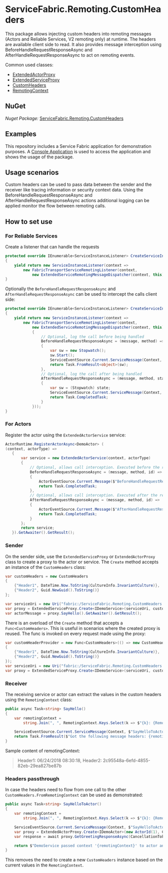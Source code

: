 # ServiceFabric.Remoting.CustomHeaders

This package allows injecting custom headers into remoting messages (Actors and Reliable Services, V2 remoting only) at runtime. The headers are available client side to read. 
It also provides message interception using BeforeHandleRequestResponseAsync and AfterHandleRequestResponseAsync to act on remoting events.

Common used classes:

- [ExtendedActorProxy](https://github.com/Expecho/ServiceFabric-Remoting-CustomHeaders/blob/master/src/ServiceFabric.Remoting.CustomHeaders/Actors/ExtendedActorProxy.cs)
- [ExtendedServiceProxy](https://github.com/Expecho/ServiceFabric-Remoting-CustomHeaders/blob/master/src/ServiceFabric.Remoting.CustomHeaders/ReliableServices/ExtendedServiceProxy.cs)
- [CustomHeaders](https://github.com/Expecho/ServiceFabric-Remoting-CustomHeaders/blob/master/src/ServiceFabric.Remoting.CustomHeaders/CustomHeaders.cs)
- [RemotingContext](https://github.com/Expecho/ServiceFabric-Remoting-CustomHeaders/blob/master/src/ServiceFabric.Remoting.CustomHeaders/RemotingContext.cs)

## NuGet

*Nuget Package:* [ServiceFabric.Remoting.CustomHeaders](https://www.nuget.org/packages/ServiceFabric.Remoting.CustomHeaders/)

## Examples

This repository includes a Service Fabric application for demonstration purposes. A [Console Application](https://github.com/Expecho/ServiceFabric-Remoting-CustomHeaders/blob/master/src/Demo/Program.cs) is used to access the application and shows the usage of the package.

## Usage scenarios

Custom headers can be used to pass data between the sender and the receiver like tracing information or security context data. Using the BeforeHandleRequestResponseAsync and AfterHandleRequestResponseAsync actions additional logging can be applied monitor the flow between remoting calls.

## How to set use

### For Reliable Services

Create a listener that can handle the requests

```csharp
protected override IEnumerable<ServiceInstanceListener> CreateServiceInstanceListeners()
{
    yield return new ServiceInstanceListener(context =>
        new FabricTransportServiceRemotingListener(context,
            new ExtendedServiceRemotingMessageDispatcher(context, this)));
}
```
Optionally the `BeforeHandleRequestResponseAsync` and `AfterHandleRequestResponseAsync` can be used to intercept the calls client side:

```csharp
protected override IEnumerable<ServiceInstanceListener> CreateServiceInstanceListeners()
{
	yield return new ServiceInstanceListener(context =>
		new FabricTransportServiceRemotingListener(context,
			new ExtendedServiceRemotingMessageDispatcher(context, this)
			{
				// Optional, log the call before being handled
				BeforeHandleRequestResponseAsync = (message, method) =>
				{
					var sw = new Stopwatch();
					sw.Start();
					ServiceEventSource.Current.ServiceMessage(Context, $"BeforeHandleRequestResponseAsync {method}");
					return Task.FromResult<object>(sw);
				},
				// Optional, log the call after being handled
				AfterHandleRequestResponseAsync = (message, method, state) =>
				{
					var sw = (Stopwatch) state;
					ServiceEventSource.Current.ServiceMessage(Context, $"AfterHandleRequestResponseAsync {method} took {sw.ElapsedMilliseconds}ms");
					return Task.CompletedTask;
				}
			}));
}
```` 

### For Actors

Register the actor using the `ExtendedActorService` service:

```csharp
ActorRuntime.RegisterActorAsync<DemoActor> (
(context, actorType) =>
   {
	   var service = new ExtendedActorService(context, actorType)
	   {
		   // Optional, allows call interception. Executed before the response is handled
		   BeforeHandleRequestResponseAsync = (message, method, id) =>
		   {
			   ActorEventSource.Current.Message($"BeforeHandleRequestResponseAsync {method} for actor {id.ToString()}");
			   return Task.CompletedTask;
		   },
		   // Optional, allows call interception. Executed after the response is handled
		   AfterHandleRequestResponseAsync = (message, method, id) =>
		   {
			   ActorEventSource.Current.Message($"AfterHandleRequestResponseAsync {method} for actor {id.ToString()}");
			   return Task.CompletedTask;
		   }
	   };
	   return service;
   }).GetAwaiter().GetResult();
```
### Sender

On the sender side, use the `ExtendedServiceProxy` or `ExtendedActorProxy` class to create a proxy to the actor or service. The `Create` method accepts an instance of the `CustomHeaders` class:

```csharp
var customHeaders = new CustomHeaders
{
	{"Header1", DateTime.Now.ToString(CultureInfo.InvariantCulture)},
	{"Header2", Guid.NewGuid().ToString()}
};

var serviceUri = new Uri("fabric:/ServiceFabric.Remoting.CustomHeaders.DemoApplication/DemoService");
var proxy = ExtendedServiceProxy.Create<IDemoService>(serviceUri, customHeaders);
var actorMessage = proxy.SayHello().GetAwaiter().GetResult();
```       

There is an overload of the `Create` method that accepts a `Func<CustomHeaders>`. This is useful in scenarios where the created proxy is reused. The func is invoked on every request made using the proxy:

```csharp
var customHeaderProvider = new Func<CustomHeaders>(() => new CustomHeaders
{
	{"Header1", DateTime.Now.ToString(CultureInfo.InvariantCulture)},
	{"Header2", Guid.NewGuid().ToString()}
});
var serviceUri = new Uri("fabric:/ServiceFabric.Remoting.CustomHeaders.DemoApplication/DemoService");
var proxy = ExtendedServiceProxy.Create<IDemoService>(serviceUri, customHeaderProvider);
```
### Receiver

The receiving service or actor can extract the values in the custom headers using the `RemotingContext` class:

```csharp
public async Task<string> SayHello()
{
	var remotingContext =
		string.Join(", ", RemotingContext.Keys.Select(k => $"{k}: {RemotingContext.GetData(k)}"));

	ServiceEventSource.Current.ServiceMessage(Context, $"SayHelloToActor got context: {remotingContext}");
	return Task.FromResult($"Got the following message headers: {remotingContext}")
}
```

Sample content of remotingContext: 

> Header1: 06/24/2018 08:30:18, Header2: 2c95548a-6efd-4855-82eb-29ea827be87b

### Headers passthrough

In case the headers need to flow from one call to the other `CustomHeaders.FromRemotingContext` can be used as demonstrated:

```csharp
public async Task<string> SayHelloToActor()
{
	var remotingContext =
		string.Join(", ", RemotingContext.Keys.Select(k => $"{k}: {RemotingContext.GetData(k)}"));

	ServiceEventSource.Current.ServiceMessage(Context, $"SayHelloToActor got context: {remotingContext}");
	var proxy = ExtendedActorProxy.Create<IDemoActor>(new ActorId(1), CustomHeaders.FromRemotingContext);
	var response = await proxy.GetGreetingResponseAsync(CancellationToken.None);

	return $"DemoService passed context '{remotingContext}' to actor and got as response: {response}";
}
```

This removes the need to create a new `CustomHeaders` instance based on the current values in the `RemotingContext`.

